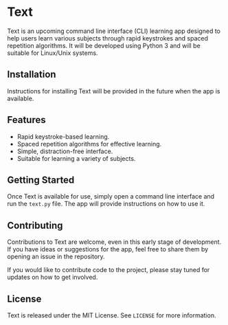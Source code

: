 # Text

Text is an upcoming command line interface (CLI) learning app designed to help users learn various subjects through rapid keystrokes and spaced repetition algorithms. It will be developed using Python 3 and will be suitable for Linux/Unix systems.

## Installation

Instructions for installing Text will be provided in the future when the app is available.

## Features

- Rapid keystroke-based learning.
- Spaced repetition algorithms for effective learning.
- Simple, distraction-free interface.
- Suitable for learning a variety of subjects.

## Getting Started

Once Text is available for use, simply open a command line interface and run the `text.py` file. The app will provide instructions on how to use it.

## Contributing

Contributions to Text are welcome, even in this early stage of development. If you have ideas or suggestions for the app, feel free to share them by opening an issue in the repository.

If you would like to contribute code to the project, please stay tuned for updates on how to get involved.


## License

Text is released under the MIT License. See `LICENSE` for more information.

